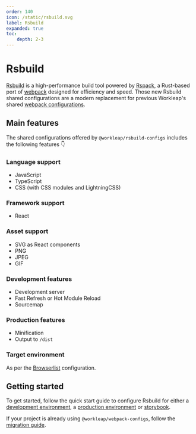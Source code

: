 ```yaml
---
order: 140
icon: /static/rsbuild.svg
label: Rsbuild
expanded: true
toc:
    depth: 2-3
---
```


# Rsbuild

<!-- !!!warning Before you continue...

The preferred way for using `@workleap/webpack-configs` is **not** by installing the library manually, but rather by **scaffolding** your application with Workleap's [foundry-cli](https://github.com/workleap/wl-foundry-cli).

+++ pnpm
```bash
pnpm create @workleap/project@latest <output-directory>
```
+++ yarn
```bash
yarn create @workleap/project@latest <output-directory>
```
+++ npm
```bash
npm create @workleap/project@latest <output-directory>
```
+++
!!! -->

[Rsbuild](https://lib.rsbuild.dev/index) is a high-performance build tool powered by [Rspack](https://rspack.dev/), a Rust-based port of [webpack](https://webpack.js.org/) designed for efficiency and speed. Those new Rsbuild shared configurations are a modern replacement for previous Workleap's shared [webpack configurations](../webpack//default.md).

## Main features

The shared configurations offered by `@workleap/rsbuild-configs` includes the following features :point_down:

### Language support

- JavaScript
- TypeScript
- CSS (with CSS modules and LightningCSS)

### Framework support

- React

### Asset support

- SVG as React components
- PNG
- JPEG
- GIF

### Development features

- Development server
- Fast Refresh or Hot Module Reload
- Sourcemap

### Production features

- Minification
- Output to `/dist`

### Target environment

As per the [Browserlist](../browserslist/default.md) configuration.

## Getting started

To get started, follow the quick start guide to configure Rsbuild for either a [development environment](./configure-dev.md), a [production environment](./configure-build.md) or [storybook](./configure-storybook.md).

If your project is already using `@workleap/webpack-configs`, follow the [migration guide](./migrate-from-webpack.md).

